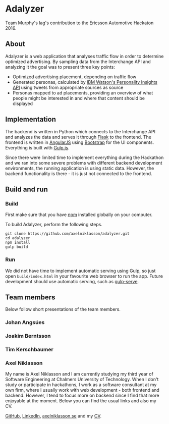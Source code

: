 # Adalyzer
Team Murphy's lag's contribution to the Ericsson Automotive Hackaton 2016.

## About
Adalyzer is a web application that analyses traffic flow in order to determine optimized advertising. By sampling data from the Interchange API and analyzing it the goal was to present three key points:

* Optimized advertising placement, depending on traffic flow
* Generated personas, calculated by [IBM Watson's Personality Insights API](http://www.ibm.com/smarterplanet/us/en/ibmwatson/developercloud/personality-insights.html) using tweets from appropriate sources as source
* Personas mapped to ad placements, providing an overview of what people might be interested in and where that content should be displayed 

## Implementation
The backend is written in Python which connects to the Interchange API and analyzes the data and serves it through [Flask](http://flask.pocoo.org/) to the frontend. The frontend is written in [AngularJS](https://angularjs.org/) using [Bootstrap](http://getbootstrap.com/) for the UI components. Everything is built with [Gulp.js](http://gulpjs.com/).

Since there were limited time to implement everything during the Hackathon and we ran into some severe problems with different backend development environments, the running application is using static data. However, the backend functionality is there - it is just not connected to the frontend.

## Build and run
### Build

First make sure that you have [npm](https://www.npmjs.com/) installed globally on your computer.

To build Adalyzer, perform the following steps.
```
git clone https://github.com/axelniklasson/adalyzer.git
cd adalyzer
npm install
gulp build
```

### Run
We did not have time to implement automatic serving using Gulp, so just open ```build/index.html``` in your favourite web browser to run the app. Future development should use automatic serving, such as [gulp-serve](https://www.npmjs.com/package/gulp-serve).

## Team members
Below follow short presentations of the team members.
### Johan Angsúes

### Joakim Berntsson

### Tim Kerschbaumer

### Axel Niklasson
My name is Axel Niklasson and I am currently studying my third year of Software Engineering at Chalmers University of Technology. When I don't study or participate in hackathons, I work as a software consultant at my own firm, where I usually work with web development - both frontend and backend. However, I tend to focus more on backend since I find that more enjoyable at the moment. Below you can find the usual links and also my CV.

[GitHub](https://github.com/axelniklasson), 
[LinkedIn](https://se.linkedin.com/in/axel-niklasson-a1b43287), 
[axelniklasson.se](http://axelniklasson.se) and my
[CV](http://axelniklasson.se/media/CV_en.pdf).

